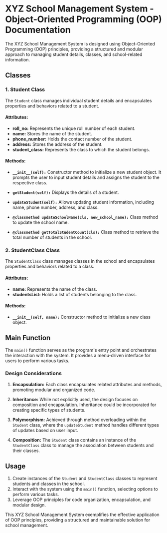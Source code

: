 # XYZ School Management System - Object-Oriented Programming (OOP) Documentation

The XYZ School Management System is designed using Object-Oriented Programming (OOP) principles, providing a structured and modular approach to managing student details, classes, and school-related information.

## Classes

### 1. Student Class

The `Student` class manages individual student details and encapsulates properties and behaviors related to a student.

#### Attributes:

- **roll_no:** Represents the unique roll number of each student.
- **name:** Stores the name of the student.
- **phone_number:** Holds the contact number of the student.
- **address:** Stores the address of the student.
- **student_class:** Represents the class to which the student belongs.

#### Methods:

- **`__init__(self):`** Constructor method to initialize a new student object. It prompts the user to input student details and assigns the student to the respective class.

- **`getStudent(self):`** Displays the details of a student.

- **`updateStudent(self):`** Allows updating student information, including name, phone number, address, and class.

- **`@classmethod updateSchoolName(cls, new_school_name):`** Class method to update the school name.

- **`@classmethod getTotalStudentCount(cls):`** Class method to retrieve the total number of students in the school.

### 2. StudentClass Class

The `StudentClass` class manages classes in the school and encapsulates properties and behaviors related to a class.

#### Attributes:

- **name:** Represents the name of the class.
- **studentsList:** Holds a list of students belonging to the class.

#### Methods:

- **`__init__(self, name):`** Constructor method to initialize a new class object.

## Main Function

The `main()` function serves as the program's entry point and orchestrates the interaction with the system. It provides a menu-driven interface for users to perform various tasks.

### Design Considerations

1. **Encapsulation:** Each class encapsulates related attributes and methods, promoting modular and organized code.

2. **Inheritance:** While not explicitly used, the design focuses on composition and encapsulation. Inheritance could be incorporated for creating specific types of students.

3. **Polymorphism:** Achieved through method overloading within the `Student` class, where the `updateStudent` method handles different types of updates based on user input.

4. **Composition:** The `Student` class contains an instance of the `StudentClass` class to manage the association between students and their classes.

## Usage

1. Create instances of the `Student` and `StudentClass` classes to represent students and classes in the school.
2. Interact with the system using the `main()` function, selecting options to perform various tasks.
3. Leverage OOP principles for code organization, encapsulation, and modular design.

This XYZ School Management System exemplifies the effective application of OOP principles, providing a structured and maintainable solution for school management.
